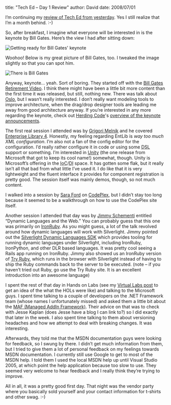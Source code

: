 
title: "Tech Ed &ndash; Day 1 Review"
author: David
date: 2008/07/01

I’m continuing my [review of Tech Ed from yesterday](http://www.mohundro.com/blog/2008/07/01/TechEdPreconferenceOverview.aspx). Yes I still realize that I’m a month behind. :-) 

So, after breakfast, I imagine what everyone will be interested in is the keynote by Bill Gates. Here’s the view I had after sitting down: 

![Getting ready for Bill Gates' keynote](http://www.mohundro.com/blog/content/binary/WindowsLiveWriter/TechEdDay1Review_8272/Tech%20Ed%202008%202008-06-02%20002.jpg)

Woohoo! Below is my great picture of Bill Gates, too. I tweaked the image slightly so that you can spot him. 

![There is Bill Gates](http://www.mohundro.com/blog/content/binary/WindowsLiveWriter/TechEdDay1Review_8272/Tech%20Ed%202008%202008-06-02%20004_2.jpg)

Anyway, keynote… yeah. Sort of boring. They started off with the [Bill Gates Retirement Video](http://www.google.com/search?source=ig&hl=en&rlz=&=&q=bill%20gates%20retirement%20video). I think there might have been a little bit more content than the first time it was released, but still, nothing new. There was talk about [Oslo](http://www.microsoft.com/soa/products/oslo.aspx), but I wasn’t really interested. I don’t really want modeling tools to improve architecture, when the drag/drop designer tools are leading me away from good architecture anyway. If you’re interested in any more regarding the keynote, check out [Herding Code](http://herdingcode.com/)'s [overview of the keynote announcements](http://herdingcode.com/?p=15). 

The first real session I attended was by [Grigori Melnik](http://blogs.msdn.com/agile/default.aspx) and he covered [Enterprise Library 4](http://www.codeplex.com/entlib). Honestly, my feeling regarding EntLib is *way too much XML configuration*. I’m also not a fan of the config editor for the configuration. I’d really rather configure it in code or using some <acronym title="Domain Specific Language">DSL</acronym> support or something. I’m interested in [Unity](http://codeplex.com/unity) (the one release from Microsoft that got to keep its cool name!) somewhat, though. Unity is Microsoft’s offering in the <acronym title="Inversion of Control">IoC</acronym>/<acronym title="Dependency Injection">DI</acronym> space. It has gotten some flak, but it really isn’t all that bad from what little I’ve used it. I do like that it is very lightweight and the fluent interface it provides for component registration is pretty good. The session itself was mainly demos, though, so not much content. 

I walked into a session by [Sara Ford](http://blogs.msdn.com/saraford/) on [CodePlex](http://www.codeplex.com/), but I didn’t stay too long because it seemed to be a walkthrough on how to use the CodePlex site itself. 
 
Another session I attended that day was by [Jimmy Schementi](http://blog.jimmy.schementi.com/) entitled “Dynamic Languages and the Web.” You can probably guess that this one was primarily on [IronRuby](http://www.ironruby.net/). As you might guess, a lot of the talk revolved around how dynamic languages will work with Silverlight. Jimmy pointed out the [Silverlight Dynamic Languages SDK](http://www.codeplex.com/sdlsdk/) which provides tooling for running dynamic languages under Silverlight, including IronRuby, IronPython, and other DLR based languages. It was pretty cool seeing a Rails app running on IronRuby. Jimmy also showed us an IronRuby version of [Try Ruby](http://tryruby.hobix.com/), which runs in the browser with Silverlight instead of having to ship the Ruby commands back to the server to be executed. (note – if you haven’t tried out Ruby, go use the Try Ruby site. It is an excellent introduction into an awesome language) 

I spent the rest of that day in Hands on Labs (see my [Virtual Labs post](http://www.mohundro.com/blog/2008/06/18/HaveYouGuysEverLookedAtMicrosoftVirtualLabs.aspx) to get an idea of the what the HOLs were like) and talking to the Microsoft guys. I spent time talking to a couple of developers on the .NET Framework team (whose names I unfortunately missed) and asked them a little bit about the [MAF (Managed AddIn Framework)](http://blogs.msdn.com/clraddins/). Their advice on that was to check with Jesse Kaplan (does Jesse have a blog I can link to?) so I did exactly that later in the week. I also spent time talking to them about versioning headaches and how we attempt to deal with breaking changes. It was interesting. 

Afterwards, they told me that the MSDN documentation guys were looking for feedback, so I swung by there. I didn’t get much information from them, but I tried to give them a lot of personal feedback on my feelings towards MSDN documentation. I currently still use Google to get to most of the MSDN help. I told them I used the local MSDN help up until Visual Studio 2005, at which point the help application because too slow to use. They seemed very welcome to hear feedback and I really think they’re trying to improve. 

All in all, it was a pretty good first day. That night was the vendor party where you basically sold yourself and your contact information for t-shirts and other swag. :-)
